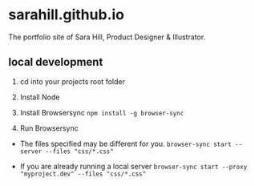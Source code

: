 # sarahill.github.io

The portfolio site of Sara Hill, Product Designer & Illustrator.


## local development
1. cd into your projects root folder

2. Install Node

3. Install Browsersync
  `npm install -g browser-sync`

4. Run Browsersync
  - The files specified may be different for you.
  `browser-sync start --server --files "css/*.css"`

  - If you are already running a local server
  `browser-sync start --proxy "myproject.dev" --files "css/*.css"`
